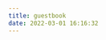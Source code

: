 ```yaml
---
title: guestbook
date: 2022-03-01 16:16:32
---
```


<div class="ds-recent-visitors" data-num-items="28" data-avatar-size="42" id="ds-recent-visitors"></div>
